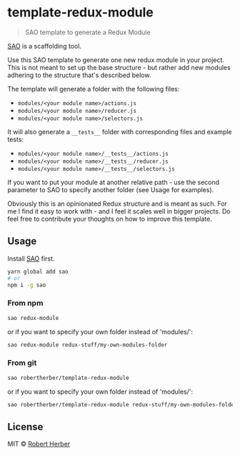 # template-redux-module

> SAO template to generate a Redux Module

[SAO](https://github.com/egoist/sao) is a scaffolding tool.

Use this SAO template to generate one new redux module in your project. This is not meant to set up the base structure - but rather add new modules adhering to the structure that's described below.

The template will generate a folder with the following files:
* `modules/<your module name>/actions.js`
* `modules/<your module name>/reducer.js`
* `modules/<your module name>/selectors.js`

It will also generate a `__tests__` folder with corresponding files and example tests:
* `modules/<your module name>/__tests__/actions.js`
* `modules/<your module name>/__tests__/reducer.js`
* `modules/<your module name>/__tests__/selectors.js`

If you want to put your module at another relative path - use the second parameter to SAO to specify another folder (see Usage for examples).

Obviously this is an opinionated Redux structure and is meant as such. For me I find it easy to work with - and I feel it scales well in bigger projects. Do feel free to contribute your thoughts on how to improve this template.

## Usage

Install [SAO](https://github.com/egoist/sao) first.

```bash
yarn global add sao
# or
npm i -g sao
```

### From npm

```bash
sao redux-module
```

or if you want to specify your own folder instead of 'modules/':

```bash
sao redux-module redux-stuff/my-own-modules-folder
```

### From git

```bash
sao robertherber/template-redux-module
```

or if you want to specify your own folder instead of 'modules/':

```bash
sao robertherber/template-redux-module redux-stuff/my-own-modules-folder
```

## License

MIT &copy; [Robert Herber](https://github.com/robertherber)
